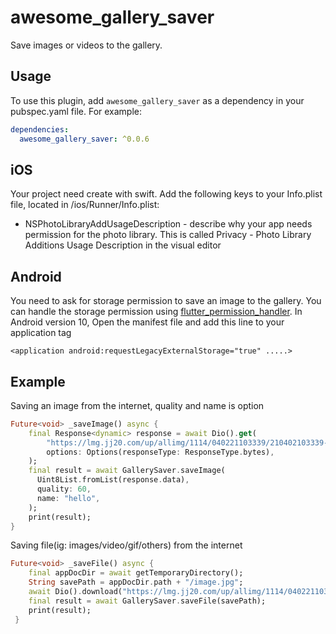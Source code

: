 # awesome_gallery_saver

Save images or videos to the gallery.

## Usage

To use this plugin, add `awesome_gallery_saver` as a dependency in your pubspec.yaml file. For example:
```yaml
dependencies:
  awesome_gallery_saver: ^0.0.6
```

## iOS
Your project need create with swift.
Add the following keys to your Info.plist file, located in <project root>/ios/Runner/Info.plist:
 * NSPhotoLibraryAddUsageDescription - describe why your app needs permission for the photo library. This is called Privacy - Photo Library Additions Usage Description in the visual editor
 
 ##  Android
 You need to ask for storage permission to save an image to the gallery. You can handle the storage permission using [flutter_permission_handler](https://github.com/BaseflowIT/flutter-permission-handler).
 In Android version 10, Open the manifest file and add this line to your application tag
 ```
 <application android:requestLegacyExternalStorage="true" .....>
 ```

## Example
Saving an image from the internet, quality and name is option
``` dart
Future<void> _saveImage() async {
    final Response<dynamic> response = await Dio().get(
        "https://lmg.jj20.com/up/allimg/1114/040221103339/210402103339-8-1200.jpg",
        options: Options(responseType: ResponseType.bytes),
    );
    final result = await GallerySaver.saveImage(
      Uint8List.fromList(response.data),
      quality: 60,
      name: "hello",
    );
    print(result);
}
```

Saving file(ig: images/video/gif/others) from the internet
``` dart
Future<void> _saveFile() async {
    final appDocDir = await getTemporaryDirectory();
    String savePath = appDocDir.path + "/image.jpg";
    await Dio().download("https://lmg.jj20.com/up/allimg/1114/040221103339/210402103339-8-1200.jpg", savePath);
    final result = await GallerySaver.saveFile(savePath);
    print(result);
 }
```